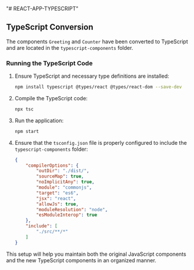 "# REACT-APP-TYPESCRIPT" 
## TypeScript Conversion

The components `Greeting` and `Counter` have been converted to TypeScript and are located in the `typescript-components` folder.

### Running the TypeScript Code

1. Ensure TypeScript and necessary type definitions are installed:

    ```bash
    npm install typescript @types/react @types/react-dom --save-dev
    ```

2. Compile the TypeScript code:

    ```bash
    npx tsc
    ```

3. Run the application:

    ```bash
    npm start
    ```

4. Ensure that the `tsconfig.json` file is properly configured to include the `typescript-components` folder:

    ```json
    {
        "compilerOptions": {
            "outDir": "./dist/",
            "sourceMap": true,
            "noImplicitAny": true,
            "module": "commonjs",
            "target": "es6",
            "jsx": "react",
            "allowJs": true,
            "moduleResolution": "node",
            "esModuleInterop": true
        },
        "include": [
            "./src/**/*"
        ]
    }
    ```

This setup will help you maintain both the original JavaScript components and the new TypeScript components in an organized manner.
